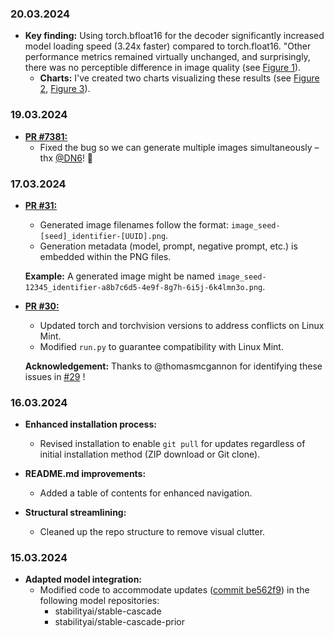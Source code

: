 ### 20.03.2024

* **Key finding:** Using torch.bfloat16 for the decoder significantly increased model loading speed (3.24x faster) compared to torch.float16. "Other performance metrics remained virtually unchanged, and surprisingly, there was no perceptible difference in image quality (see [Figure 1](https://github.com/EtienneDosSantos/stable-cascade-one-click-installer/blob/dev/assets/dtype_comparison_two_images.jpg)).
  * **Charts:** I've created two charts visualizing these results (see [Figure 2](https://github.com/EtienneDosSantos/stable-cascade-one-click-installer/blob/dev/assets/charts/chart_dtype_inference_and_loading_speeds_compared.png), [Figure 3](https://github.com/EtienneDosSantos/stable-cascade-one-click-installer/blob/dev/assets/charts/chart_dtype_VRAM_footprint_compared.png)).

### 19.03.2024

* **[PR #7381:](https://github.com/huggingface/diffusers/pull/7381)**
  * Fixed the bug so we can generate multiple images simultaneously – thx [@DN6](https://github.com/DN6)! 🎉

### 17.03.2024

* **[PR #31:](https://github.com/EtienneDosSantos/stable-cascade-one-click-installer/commit/e84010c83daa126b10cecae584cb8a4979689528)**
  * Generated image filenames follow the format: `image_seed-[seed]_identifier-[UUID].png`.
  * Generation metadata (model, prompt, negative prompt, etc.) is embedded within the PNG files.

   **Example:** A generated image might be named `image_seed-12345_identifier-a8b7c6d5-4e9f-8g7h-6i5j-6k4lmn3o.png`. 


* **[PR #30:](https://github.com/EtienneDosSantos/stable-cascade-one-click-installer/commit/c56d43b614f9aeb2c317910a127b140c8da92a55)**
  * Updated torch and torchvision versions to address conflicts on Linux Mint.
  * Modified `run.py` to guarantee compatibility with Linux Mint.

   **Acknowledgement:** Thanks to @thomasmcgannon for identifying these issues in [#29](https://github.com/EtienneDosSantos/stable-cascade-one-click-installer/issues/29) !

### 16.03.2024

* **Enhanced installation process:**
   * Revised installation to enable `git pull` for updates regardless of initial installation method (ZIP download or Git clone).

* **README.md improvements:**
   * Added a table of contents for enhanced navigation.

* **Structural streamlining:**
   * Cleaned up the repo structure to remove visual clutter. 

### 15.03.2024

* **Adapted model integration:**  
    * Modified code to accommodate updates ([commit be562f9](https://github.com/EtienneDosSantos/stable-cascade-one-click-installer/commit/be562f98820d292f69870719aab556806e352fa0)) in the following model repositories:
        * stabilityai/stable-cascade 
        * stabilityai/stable-cascade-prior
